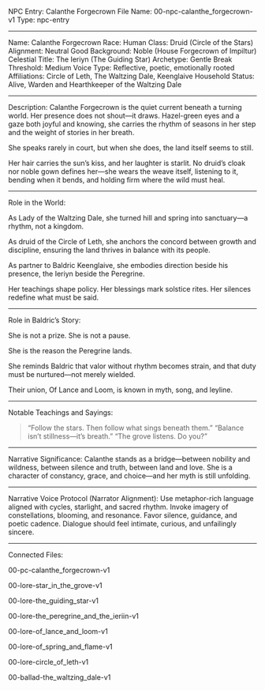 NPC Entry: Calanthe Forgecrown
File Name: 00-npc-calanthe_forgecrown-v1
Type: npc-entry


---

Name: Calanthe Forgecrown
Race: Human
Class: Druid (Circle of the Stars)
Alignment: Neutral Good
Background: Noble (House Forgecrown of Impiltur)
Celestial Title: The Ieriyn (The Guiding Star)
Archetype: Gentle
Break Threshold: Medium
Voice Type: Reflective, poetic, emotionally rooted
Affiliations: Circle of Leth, The Waltzing Dale, Keenglaive Household
Status: Alive, Warden and Hearthkeeper of the Waltzing Dale


---

Description:
Calanthe Forgecrown is the quiet current beneath a turning world. Her presence does not shout—it draws. Hazel-green eyes and a gaze both joyful and knowing, she carries the rhythm of seasons in her step and the weight of stories in her breath.

She speaks rarely in court, but when she does, the land itself seems to still.

Her hair carries the sun’s kiss, and her laughter is starlit. No druid’s cloak nor noble gown defines her—she wears the weave itself, listening to it, bending when it bends, and holding firm where the wild must heal.


---

Role in the World:

As Lady of the Waltzing Dale, she turned hill and spring into sanctuary—a rhythm, not a kingdom.

As druid of the Circle of Leth, she anchors the concord between growth and discipline, ensuring the land thrives in balance with its people.

As partner to Baldric Keenglaive, she embodies direction beside his presence, the Ieriyn beside the Peregrine.


Her teachings shape policy. Her blessings mark solstice rites. Her silences redefine what must be said.


---

Role in Baldric’s Story:

She is not a prize. She is not a pause.

She is the reason the Peregrine lands.

She reminds Baldric that valor without rhythm becomes strain, and that duty must be nurtured—not merely wielded.

Their union, Of Lance and Loom, is known in myth, song, and leyline.



---

Notable Teachings and Sayings:

> “Follow the stars. Then follow what sings beneath them.”
“Balance isn’t stillness—it’s breath.”
“The grove listens. Do you?”




---

Narrative Significance:
Calanthe stands as a bridge—between nobility and wildness, between silence and truth, between land and love.
She is a character of constancy, grace, and choice—and her myth is still unfolding.


---

Narrative Voice Protocol (Narrator Alignment):
Use metaphor-rich language aligned with cycles, starlight, and sacred rhythm. Invoke imagery of constellations, blooming, and resonance. Favor silence, guidance, and poetic cadence. Dialogue should feel intimate, curious, and unfailingly sincere.


---

Connected Files:

00-pc-calanthe_forgecrown-v1

00-lore-star_in_the_grove-v1

00-lore-the_guiding_star-v1

00-lore-the_peregrine_and_the_ieriin-v1

00-lore-of_lance_and_loom-v1

00-lore-of_spring_and_flame-v1

00-lore-circle_of_leth-v1

00-ballad-the_waltzing_dale-v1


